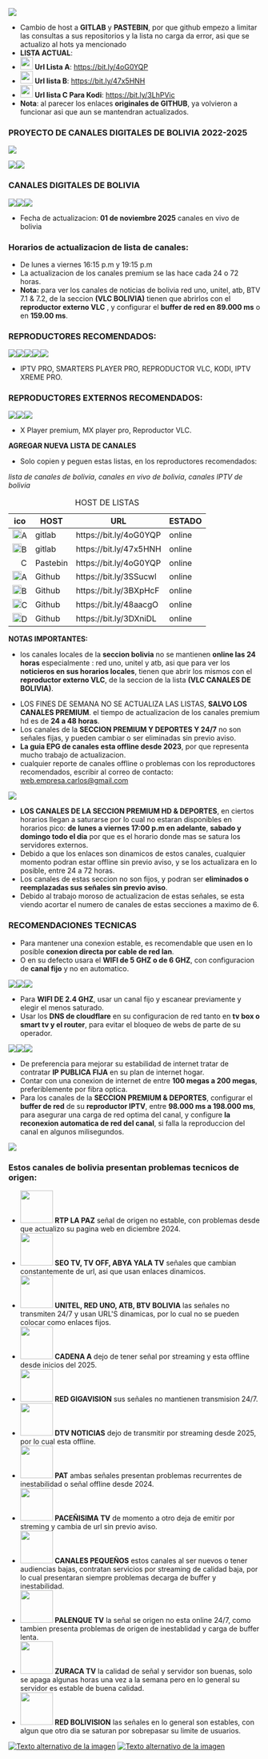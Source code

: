 ![](https://i.postimg.cc/jjdH7GSq/PASTEbgitlab.png)
- Cambio de host a **GITLAB** y **PASTEBIN**, por que github empezo a limitar las consultas a sus repositorios y la lista no carga da error, asi que se actualizo al hots ya mencionado
- **LISTA ACTUAL**:
- <img src="https://i.postimg.cc/pVQwWF4s/GLBplay.png" width="25"/> **Url Lista A**: https://bit.ly/4oG0YQP
- <img src="https://i.postimg.cc/pVQwWF4s/GLBplay.png" width="25"/> **Url lista B**: https://bit.ly/47x5HNH
- <img src="https://i.postimg.cc/jjLTCSP5/PBplay.png" width="25"/> **Url lista C Para Kodi**: https://bit.ly/3LhPVic
- **Nota**: al parecer los enlaces **originales de GITHUB**, ya volvieron a funcionar asi que aun se mantendran actualizados.
### PROYECTO DE CANALES DIGITALES DE BOLIVIA 2022-2025
![](https://i.ibb.co/4ZtfLChQ/cabeza01.png)

![](https://i.ibb.co/ymB7mXBL/01EST.png)![](https://i.ibb.co/vxYZHTgQ/reg-PREroj.png)
### CANALES DIGITALES DE BOLIVIA 
![](https://i.postimg.cc/X7sZNxDG/01BOL.png)![](https://i.ibb.co/v6yjnH0F/chbol.png)![](https://i.postimg.cc/tTfjmZBB/03BOL.png)
- Fecha de actualizacion:  **01 de noviembre 2025** canales en vivo de bolivia

### Horarios de actualizacion de lista de canales:
- De lunes a viernes 16:15 p.m y 19:15 p.m
- La actualizacion de los canales premium se las hace cada 24 o 72 horas.
- **Nota:** para ver los canales de noticias de bolivia red uno, unitel, atb, BTV 7.1 & 7.2, de la seccion **(VLC BOLIVIA)** tienen que abrirlos con el **reproductor externo VLC** , y configurar el **buffer de red en 89.000 ms** o en **159.00 ms**.

### REPRODUCTORES RECOMENDADOS:

![](https://i.postimg.cc/Kj601LN0/01REPR.png)![](https://i.postimg.cc/hGJWQ88p/02REPR.png)![](https://i.postimg.cc/TwC4kpcm/03REPR.png)![](https://i.postimg.cc/wjZ1J79s/KD01.png)![](https://i.postimg.cc/pLtDp0v5/ipxtremepr444.png)
- IPTV PRO, SMARTERS PLAYER PRO, REPRODUCTOR VLC, KODI, IPTV XREME PRO.

### REPRODUCTORES EXTERNOS RECOMENDADOS:

![](https://i.postimg.cc/52nt1mp0/04REPR.png)![](https://i.postimg.cc/HL66CjrZ/05REPR.png)![](https://i.postimg.cc/TwC4kpcm/03REPR.png)

- X Player premium, MX player pro, Reproductor VLC.

**AGREGAR NUEVA LISTA DE CANALES**
- Solo copien y peguen estas listas, en los reproductores recomendados:

*lista de canales de bolivia*, *canales en vivo de bolivia*, *canales IPTV de bolivia*
<table>
  <caption>HOST DE LISTAS</caption>
  <thead>
    <tr>
      <th>ico</th>
      <th>HOST</th>
      <th>URL</th>
      <th>ESTADO</th>
    </tr>
  </thead>
  <tr>
    <td><img src="https://i.postimg.cc/pVQwWF4s/GLBplay.png" width="18"/>A</td>
    <td>gitlab</td>
    <td>https://bit.ly/4oG0YQP</td>
    <td>online</td>
  </tr>
  <tr>
    <td><img src="https://i.postimg.cc/pVQwWF4s/GLBplay.png" width="18"/>B</td>
    <td>gitlab</td>
    <td>https://bit.ly/47x5HNH</td>
    <td>online</td>
  </tr>
  <tr>
    <td><img src="https://i.postimg.cc/jjLTCSP5/PBplay.png" width="17"/>C</td>
    <td>Pastebin</td>
    <td>https://bit.ly/4oG0YQP</td>
    <td>online</td>
  </tr>
  <tr>
    <td><img src="https://i.postimg.cc/rpBvjp1h/git-Aico.png" width="18"/>A</td>
    <td>Github</td>
    <td>https://bit.ly/3SSucwl</td>
    <td>online</td>
  </tr>
  <tr>
    <td><img src="https://i.postimg.cc/rpBvjp1h/git-Aico.png" width="18"/>B</td>
    <td>Github</td>
    <td>https://bit.ly/3BXpHcF</td>
    <td>online</td>
  </tr>
  <tr>
    <td><img src="https://i.postimg.cc/rpBvjp1h/git-Aico.png" width="18"/>C</td>
    <td>Github</td>
    <td>https://bit.ly/48aacgO</td>
    <td>online</td>
  </tr>
  <tr>
    <td><img src="https://i.postimg.cc/rpBvjp1h/git-Aico.png" width="18"/>D</td>
    <td>Github</td>
    <td>https://bit.ly/3DXniDL</td>
    <td>online</td>
  </tr>  
</table>

**NOTAS IMPORTANTES:**
* los canales locales de la **seccion bolivia** no se mantienen **online las 24 horas** especialmente : red uno, unitel y atb, asi que para ver los **noticieros en sus horarios locales**, tienen que abrir los mismos con el **reproductor externo VLC**, de la seccion de la lista **(VLC CANALES DE BOLIVIA)**.

- LOS FINES DE SEMANA NO SE ACTUALIZA LAS LISTAS, **SALVO LOS CANALES PREMIUM**. el tiempo de actualizacion de los canales premium hd es de **24 a 48 horas**.
- Los canales de la **SECCION PREMIUM Y DEPORTES Y 24/7** no son señales fijas, y pueden cambiar o ser eliminadas sin previo aviso.
- **La guia EPG de canales esta offline desde 2023**, por que representa mucho trabajo de actualizacion.
- cualquier reporte de canales offline o problemas con los reproductores recomendados, escribir al correo de contacto:   web.empresa.carlos@gmail.com

![](https://i.ibb.co/4njGsBjS/notIMPRT.png)
- **LOS CANALES DE LA SECCION PREMIUM HD & DEPORTES**, en ciertos horarios llegan a saturarse por lo cual no estaran disponibles en horarios pico:
  **de lunes a viernes 17:00 p.m en adelante**, **sabado y domingo todo el dia** por que es el horario donde mas se satura los servidores externos.
- Debido a que los enlaces son dinamicos de estos canales, cualquier momento podran estar offline sin previo aviso, y se los actualizara en lo posible, entre 24 a 72 horas.
- Los canales de estas seccion no son fijos, y podran ser **eliminados o reemplazadas sus señales sin previo aviso**.
- Debido al trabajo moroso de actualizacion de estas señales, se esta viendo acortar el numero de canales de estas secciones a maximo de 6.

### RECOMENDACIONES TECNICAS

- Para mantener una conexion estable, es recomendable que usen en lo posible **conexion directa por cable de red lan**.
- O en su defecto usara el **WIFI de 5 GHZ o de 6 GHZ**, con configuracion de **canal fijo** y no en automatico.

![](https://i.ibb.co/fds6gx6Z/WF01.png)![](https://i.ibb.co/tgd8pTX/WF02.png)![](https://i.ibb.co/xKCbkSjc/WF03.png)
- Para **WIFI DE 2.4 GHZ**, usar un canal fijo y escanear previamente y elegir el menos saturado.
- Usar los **DNS de cloudflare** en su configuracion de red tanto en **tv box o smart tv y el router**, para evitar el bloqueo de webs de parte de su operador.

![](https://i.ibb.co/dN62PSf/CLOUD01.png)![](https://i.ibb.co/Z6zjQH4f/CLOUD02.png)![](https://i.ibb.co/mrGrBhhR/CLOUD03.png)
- De preferencia para mejorar su estabilidad de internet tratar de contratar **IP PUBLICA FIJA** en su plan de internet hogar.
- Contar con una conexion de internet de entre **100 megas a 200 megas**, preferiblemente por fibra optica.
- Para los canales de la **SECCION PREMIUM & DEPORTES**, configurar el **buffer de red** de su **reproductor IPTV**, entre **98.000 ms a 198.000 ms**, para asegurar una carga de red optima del canal, y configure **la reconexion automatica de red del canal**, si falla la reproduccion del canal en algunos milisegundos.

![](https://i.postimg.cc/ZK6NtrNt/bolentraropion11.png)

### Estos canales de bolivia presentan problemas tecnicos de origen:
* <img src="https://i.postimg.cc/jd6DkRVj/offl01AA.png" width="65"/> **RTP LA PAZ** señal de origen no estable, con problemas desde que actualizo su pagina web en diciembre 2024.
* <img src="https://i.postimg.cc/mkYgqy50/offl01AAb.png" width="65"/> **SEO TV, TV OFF, ABYA YALA TV** señales que cambian constantemente de url, asi que usan enlaces dinamicos.
* <img src="https://i.postimg.cc/HLrsHgNj/offl01AAcc.png" width="65"/> **UNITEL, RED UNO, ATB, BTV BOLIVIA** las señales no transmiten 24/7 y usan URL'S dinamicas, por lo cual no se pueden colocar como enlaces fijos.
* <img src="https://i.postimg.cc/pXPWr87M/Off0linee.png" width="65"/> **CADENA A** dejo de tener señal por streaming y esta offline desde inicios del 2025.
* <img src="https://i.postimg.cc/mkYgqy50/offl01AAb.png" width="65"/> **RED GIGAVISION** sus señales no mantienen transmision 24/7.
* <img src="https://i.postimg.cc/pXPWr87M/Off0linee.png" width="65"/> **DTV NOTICIAS** dejo de transmitir por streaming desde 2025, por lo cual esta offline.
* <img src="https://i.postimg.cc/yYpMKZC3/offl01AAffdd.png" width="65"/> **PAT** ambas señales presentan problemas recurrentes de inestabilidad o señal offline desde 2024.
* <img src="https://i.postimg.cc/jd6DkRVj/offl01AA.png" width="65"/> **PACEÑISIMA TV** de momento a otro deja de emitir por streming y cambia de url sin previo aviso.
* <img src="https://i.postimg.cc/Dy0Nxw4q/offl01AAeee.png" width="65"/> **CANALES PEQUEÑOS** estos canales al ser nuevos o tener audiencias bajas, contratan servicios por streaming de calidad baja, por lo cual presentaran siempre problemas decarga de buffer y inestabilidad.
* <img src="https://i.postimg.cc/mkYgqy50/offl01AAb.png" width="65"/> **PALENQUE TV** la señal se origen no esta online 24/7, como tambien presenta problemas de origen de inestablidad y carga de buffer lenta.
* <img src="https://i.postimg.cc/wT1Wh4nm/offl01AAg.png" width="65"/> **ZURACA TV** la calidad de señal y servidor son buenas, solo se apaga algunas horas una vez a la semana pero en lo general su servidor es estable de buena calidad.
* <img src="https://i.postimg.cc/brsR9dV2/offl01AAhh1.png" width="65"/> **RED BOLIVISION** las señales en lo general son estables, con algun que otro dia se saturan por sobrepasar su limite de usuarios.

[![Texto alternativo de la imagen](https://i.ibb.co/6QGgwZw/pgproy.png)](https://www.facebook.com/boliviadigitalhd2023) [![Texto alternativo de la imagen](https://i.ibb.co/Q7JDRF8n/YTscrb.png)](https://youtube.com/@BoliviaDigitalHD)
